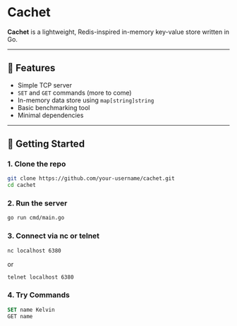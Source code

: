 #  Cachet

**Cachet** is a lightweight, Redis-inspired in-memory key-value store written in Go. 

---

## 🚀 Features

- Simple TCP server  
- `SET` and `GET` commands (more to come)  
- In-memory data store using `map[string]string`  
- Basic benchmarking tool  
- Minimal dependencies  

---

## 🏁 Getting Started

### 1. Clone the repo

```bash
git clone https://github.com/your-username/cachet.git
cd cachet
```

### 2. Run the server
```bash
go run cmd/main.go
```
### 3. Connect via nc or telnet
```bash
nc localhost 6380
```
or
```bash
telnet localhost 6380
```

### 4. Try Commands 

```sql
SET name Kelvin
GET name
```





